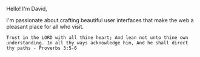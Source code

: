Hello! I'm David,

I'm passionate about crafting beautiful user interfaces that make the web a pleasant place for all who visit.


`Trust in the LORD with all thine heart; And lean not unto thine own understanding. In all thy ways acknowledge him, And he shall direct thy paths - Proverbs 3:5-6`

<!--<p align="center">
    <a href="https://git.io/streak-stats"><img src="https://streak-stats.demolab.com?user=David-code-hub&border_radius=20&card_width=450&type=png&hide_border=true" alt="GitHub Streak" /></a>
</p> -->

